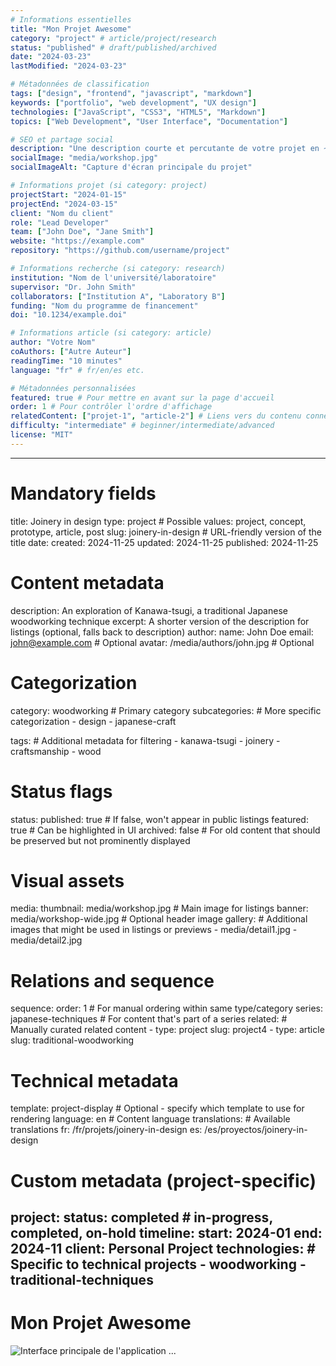 ```yaml
---
# Informations essentielles
title: "Mon Projet Awesome"
category: "project" # article/project/research
status: "published" # draft/published/archived
date: "2024-03-23"
lastModified: "2024-03-23"

# Métadonnées de classification
tags: ["design", "frontend", "javascript", "markdown"]
keywords: ["portfolio", "web development", "UX design"]
technologies: ["JavaScript", "CSS3", "HTML5", "Markdown"]
topics: ["Web Development", "User Interface", "Documentation"]

# SEO et partage social
description: "Une description courte et percutante de votre projet en ~150 caractères"
socialImage: "media/workshop.jpg"
socialImageAlt: "Capture d'écran principale du projet"

# Informations projet (si category: project)
projectStart: "2024-01-15"
projectEnd: "2024-03-15"
client: "Nom du client"
role: "Lead Developer"
team: ["John Doe", "Jane Smith"]
website: "https://example.com"
repository: "https://github.com/username/project"

# Informations recherche (si category: research)
institution: "Nom de l'université/laboratoire"
supervisor: "Dr. John Smith"
collaborators: ["Institution A", "Laboratory B"]
funding: "Nom du programme de financement"
doi: "10.1234/example.doi"

# Informations article (si category: article)
author: "Votre Nom"
coAuthors: ["Autre Auteur"]
readingTime: "10 minutes"
language: "fr" # fr/en/es etc.

# Métadonnées personnalisées
featured: true # Pour mettre en avant sur la page d'accueil
order: 1 # Pour contrôler l'ordre d'affichage
relatedContent: ["projet-1", "article-2"] # Liens vers du contenu connexe
difficulty: "intermediate" # beginner/intermediate/advanced
license: "MIT"
---
```



---
# Mandatory fields
title: Joinery in design
type: project     # Possible values: project, concept, prototype, article, post
slug: joinery-in-design   # URL-friendly version of the title
date: 
    created: 2024-11-25
    updated: 2024-11-25
    published: 2024-11-25

# Content metadata
description: An exploration of Kanawa-tsugi, a traditional Japanese woodworking technique
excerpt: A shorter version of the description for listings (optional, falls back to description)
author: 
    name: John Doe
    email: john@example.com   # Optional
    avatar: /media/authors/john.jpg   # Optional

# Categorization
category: woodworking    # Primary category
subcategories:          # More specific categorization
    - design
    - japanese-craft

tags:                   # Additional metadata for filtering
    - kanawa-tsugi
    - joinery
    - craftsmanship
    - wood

# Status flags
status: 
    published: true     # If false, won't appear in public listings
    featured: true      # Can be highlighted in UI
    archived: false     # For old content that should be preserved but not prominently displayed

# Visual assets
media:
    thumbnail: media/workshop.jpg    # Main image for listings
    banner: media/workshop-wide.jpg  # Optional header image
    gallery:                        # Additional images that might be used in listings or previews
        - media/detail1.jpg
        - media/detail2.jpg

# Relations and sequence
sequence:
    order: 1           # For manual ordering within same type/category
    series: japanese-techniques  # For content that's part of a series
    related:           # Manually curated related content
        - type: project
          slug: project4
        - type: article
          slug: traditional-woodworking
    
# Technical metadata
template: project-display    # Optional - specify which template to use for rendering
language: en                # Content language
translations:              # Available translations
    fr: /fr/projets/joinery-in-design
    es: /es/proyectos/joinery-in-design

# Custom metadata (project-specific)
project:
    status: completed      # in-progress, completed, on-hold
    timeline:
        start: 2024-01
        end: 2024-11
    client: Personal Project
    technologies:          # Specific to technical projects
        - woodworking
        - traditional-techniques
---

# Mon Projet Awesome

![Interface principale de l'application](media/workshop.jpg)
...